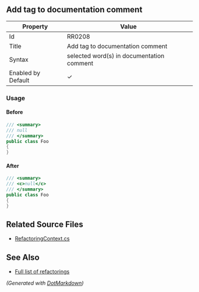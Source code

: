## Add tag to documentation comment

| Property           | Value                                       |
| ------------------ | ------------------------------------------- |
| Id                 | RR0208                                      |
| Title              | Add tag to documentation comment            |
| Syntax             | selected word\(s\) in documentation comment |
| Enabled by Default | &#x2713;                                    |

### Usage

#### Before

```csharp
/// <summary>
/// null
/// </summary>
public class Foo
{
}
```

#### After

```csharp
/// <summary>
/// <c>null</c>
/// </summary>
public class Foo
{
}
```

## Related Source Files

* [RefactoringContext.cs](../../src/Refactorings/CSharp/Refactorings/RefactoringContext.cs)

## See Also

* [Full list of refactorings](Refactorings.md)

*\(Generated with [DotMarkdown](http://github.com/JosefPihrt/DotMarkdown)\)*